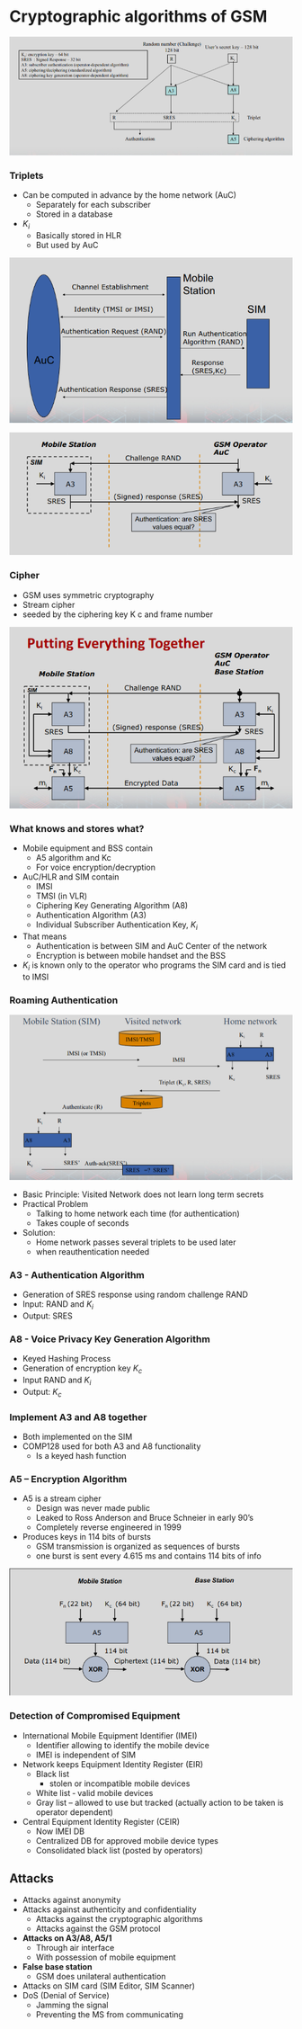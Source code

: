
# Cryptographic algorithms of GSM

![alg](./alg.png)


### Triplets
- Can be computed in advance by the home network (AuC)
    - Separately for each subscriber
    - Stored in a database
- $K_i$ 
    - Basically stored in HLR
    - But used by AuC


![alg2](./alg2.png)


![alg3](./alg3.png)


### Cipher
- GSM uses symmetric cryptography
- Stream cipher
- seeded by the ciphering key K c and frame number


![alg4](./alg4.png)



### What knows and stores what?
- Mobile equipment and BSS contain
    - A5 algorithm and Kc
    - For voice encryption/decryption
- AuC/HLR and SIM contain
    - IMSI
    - TMSI (in VLR)
    - Ciphering Key Generating Algorithm (A8)
    - Authentication Algorithm (A3)
    - Individual Subscriber Authentication Key, $K_i$
- That means
    - Authentication is between SIM and AuC Center of the network
    - Encryption is between mobile handset and the BSS
- $K_i$ is known only to the operator who programs the SIM card and is tied to IMSI



### Roaming Authentication

![roam](./roaming.png)


- Basic Principle: Visited Network does not learn long term secrets
- Practical Problem
    - Talking to home network each time (for authentication)
    - Takes couple of seconds
- Solution: 
    - Home network passes several triplets to be used later 
    - when reauthentication needed



### A3 - Authentication Algorithm

- Generation of SRES response using random challenge RAND
- Input: RAND and $K_i$
- Output: SRES


### A8 - Voice Privacy Key Generation Algorithm
- Keyed Hashing Process
- Generation of encryption key $K_c$
- Input RAND and $K_i$
- Output: $K_c$

### Implement A3 and A8 together
- Both implemented on the SIM
- COMP128 used for both A3 and A8 functionality
    - Is a keyed hash function


### A5 – Encryption Algorithm
- A5 is a stream cipher
    - Design was never made public
    - Leaked to Ross Anderson and Bruce Schneier in early 90’s
    - Completely reverse engineered in 1999
- Produces keys in 114 bits of bursts
    - GSM transmission is organized as sequences of bursts 
    - one burst is sent every 4.615 ms and contains 114 bits of info


![A5](./A5.png)



### Detection of Compromised Equipment
- International Mobile Equipment Identifier (IMEI)
    - Identifier allowing to identify the mobile device
    - IMEI is independent of SIM
- Network keeps Equipment Identity Register (EIR)
    - Black list 
        - stolen  or incompatible mobile devices
    - White list 
        ‐ valid mobile devices
    - Gray list 
        – allowed to use but tracked (actually action to be taken is operator dependent)
- Central Equipment Identity Register (CEIR)
    - Now IMEI DB
    - Centralized DB for approved mobile device types
    - Consolidated black list (posted by operators)


## Attacks


- Attacks against anonymity
- Attacks against authenticity and confidentiality
    - Attacks against the cryptographic algorithms
    - Attacks against the GSM protocol
- **Attacks on A3/A8, A5/1**
    - Through air interface
    - With possession of mobile equipment
- **False base station**
    - GSM does unilateral authentication
- Attacks on SIM card (SIM Editor, SIM Scanner)
- DoS (Denial of Service)
    - Jamming the signal
    - Preventing the MS from communicating

